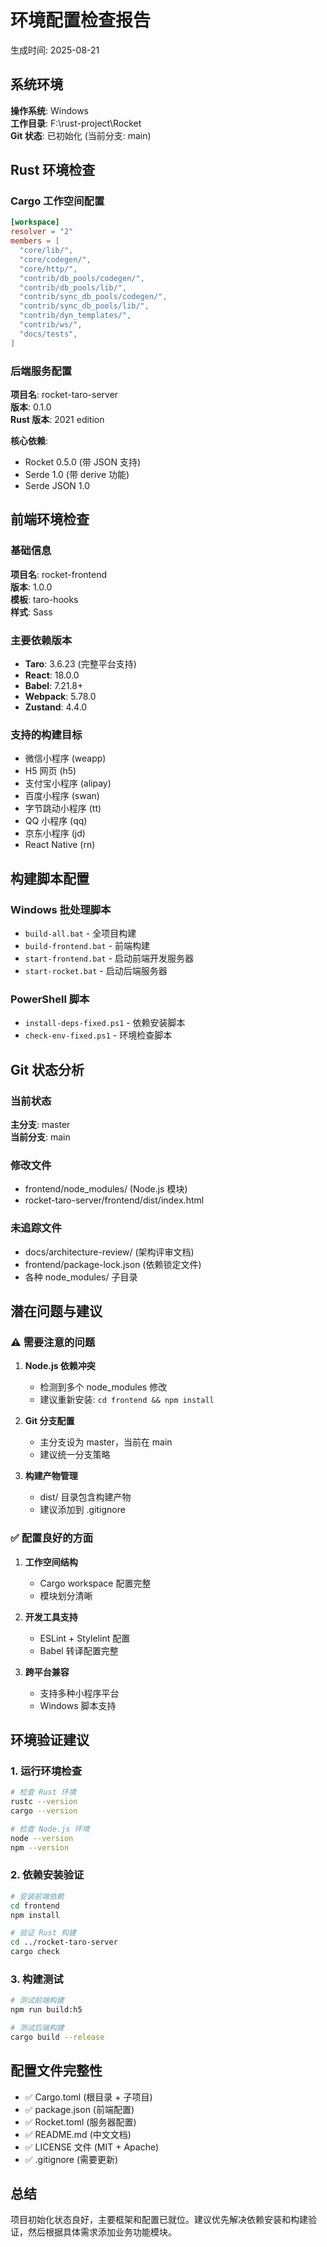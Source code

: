 # 环境配置检查报告

生成时间: 2025-08-21

## 系统环境

**操作系统**: Windows  
**工作目录**: F:\rust-project\Rocket  
**Git 状态**: 已初始化 (当前分支: main)  

## Rust 环境检查

### Cargo 工作空间配置
```toml
[workspace]
resolver = "2"
members = [
  "core/lib/",
  "core/codegen/", 
  "core/http/",
  "contrib/db_pools/codegen/",
  "contrib/db_pools/lib/",
  "contrib/sync_db_pools/codegen/",
  "contrib/sync_db_pools/lib/",
  "contrib/dyn_templates/",
  "contrib/ws/",
  "docs/tests",
]
```

### 后端服务配置
**项目名**: rocket-taro-server  
**版本**: 0.1.0  
**Rust 版本**: 2021 edition  

**核心依赖**:
- Rocket 0.5.0 (带 JSON 支持)
- Serde 1.0 (带 derive 功能)
- Serde JSON 1.0

## 前端环境检查

### 基础信息
**项目名**: rocket-frontend  
**版本**: 1.0.0  
**模板**: taro-hooks  
**样式**: Sass  

### 主要依赖版本
- **Taro**: 3.6.23 (完整平台支持)
- **React**: 18.0.0
- **Babel**: 7.21.8+
- **Webpack**: 5.78.0
- **Zustand**: 4.4.0

### 支持的构建目标
- 微信小程序 (weapp)
- H5 网页 (h5)
- 支付宝小程序 (alipay)
- 百度小程序 (swan)
- 字节跳动小程序 (tt)
- QQ 小程序 (qq)
- 京东小程序 (jd)
- React Native (rn)

## 构建脚本配置

### Windows 批处理脚本
- `build-all.bat` - 全项目构建
- `build-frontend.bat` - 前端构建
- `start-frontend.bat` - 启动前端开发服务器
- `start-rocket.bat` - 启动后端服务器

### PowerShell 脚本
- `install-deps-fixed.ps1` - 依赖安装脚本
- `check-env-fixed.ps1` - 环境检查脚本

## Git 状态分析

### 当前状态
**主分支**: master  
**当前分支**: main  

### 修改文件
- frontend/node_modules/ (Node.js 模块)
- rocket-taro-server/frontend/dist/index.html

### 未追踪文件
- docs/architecture-review/ (架构评审文档)
- frontend/package-lock.json (依赖锁定文件)
- 各种 node_modules/ 子目录

## 潜在问题与建议

### ⚠️ 需要注意的问题

1. **Node.js 依赖冲突**
   - 检测到多个 node_modules 修改
   - 建议重新安装: `cd frontend && npm install`

2. **Git 分支配置**
   - 主分支设为 master，当前在 main
   - 建议统一分支策略

3. **构建产物管理**
   - dist/ 目录包含构建产物
   - 建议添加到 .gitignore

### ✅ 配置良好的方面

1. **工作空间结构**
   - Cargo workspace 配置完整
   - 模块划分清晰

2. **开发工具支持**
   - ESLint + Stylelint 配置
   - Babel 转译配置完整

3. **跨平台兼容**
   - 支持多种小程序平台
   - Windows 脚本支持

## 环境验证建议

### 1. 运行环境检查
```bash
# 检查 Rust 环境
rustc --version
cargo --version

# 检查 Node.js 环境  
node --version
npm --version
```

### 2. 依赖安装验证
```bash
# 安装前端依赖
cd frontend
npm install

# 验证 Rust 构建
cd ../rocket-taro-server
cargo check
```

### 3. 构建测试
```bash
# 测试前端构建
npm run build:h5

# 测试后端构建
cargo build --release
```

## 配置文件完整性

- ✅ Cargo.toml (根目录 + 子项目)
- ✅ package.json (前端配置)
- ✅ Rocket.toml (服务器配置)
- ✅ README.md (中文文档)
- ✅ LICENSE 文件 (MIT + Apache)
- ✅ .gitignore (需要更新)

## 总结

项目初始化状态良好，主要框架和配置已就位。建议优先解决依赖安装和构建验证，然后根据具体需求添加业务功能模块。